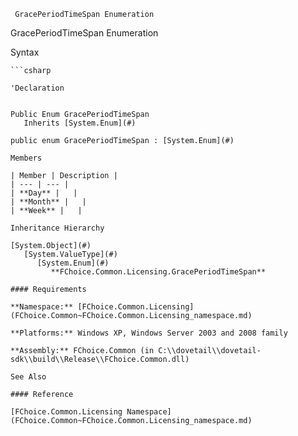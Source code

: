﻿     GracePeriodTimeSpan Enumeration                                                      

GracePeriodTimeSpan Enumeration

Syntax

```vbnet
```csharp

'Declaration
 

Public Enum GracePeriodTimeSpan 
   Inherits [System.Enum](#)

public enum GracePeriodTimeSpan : [System.Enum](#) 

Members

| Member | Description |
| --- | --- |
| **Day** |   |
| **Month** |   |
| **Week** |   |

Inheritance Hierarchy

[System.Object](#)  
   [System.ValueType](#)  
      [System.Enum](#)  
         **FChoice.Common.Licensing.GracePeriodTimeSpan**  

#### Requirements

**Namespace:** [FChoice.Common.Licensing](FChoice.Common~FChoice.Common.Licensing_namespace.md)

**Platforms:** Windows XP, Windows Server 2003 and 2008 family

**Assembly:** FChoice.Common (in C:\\dovetail\\dovetail-sdk\\build\\Release\\FChoice.Common.dll)

See Also

#### Reference

[FChoice.Common.Licensing Namespace](FChoice.Common~FChoice.Common.Licensing_namespace.md)